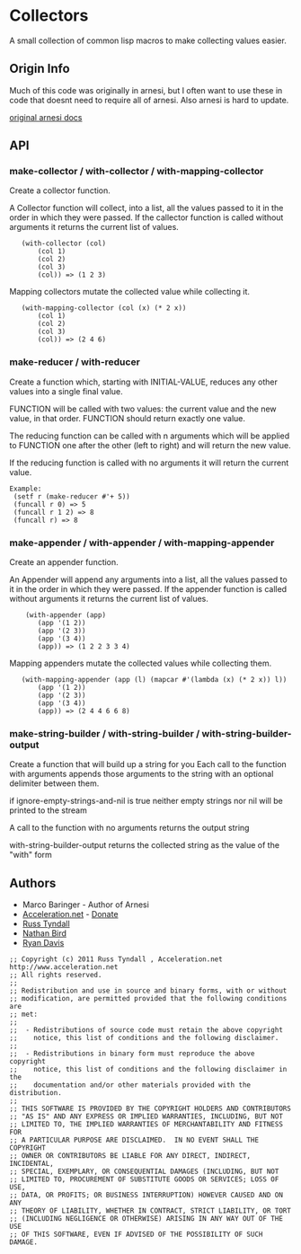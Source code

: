 # Collectors

A small collection of common lisp macros to make collecting values
easier.

## Origin Info

Much of this code was originally in arnesi, but I often want to use
these in code that doesnt need to require all of arnesi.  Also arnesi 
is hard to update.

[original arnesi docs](http://common-lisp.net/project/bese/docs/arnesi/html/Reducing_0020and_0020Collecting.html)
 

## API 

### make-collector / with-collector / with-mapping-collector

Create a collector function.

A Collector function will collect, into a list, all the values
passed to it in the order in which they were passed. If the
callector function is called without arguments it returns the
current list of values. 

```
   (with-collector (col)
       (col 1)
       (col 2)
       (col 3)
       (col)) => (1 2 3)
```

Mapping collectors mutate the collected value while collecting it.

```
   (with-mapping-collector (col (x) (* 2 x))
       (col 1)
       (col 2)
       (col 3)
       (col)) => (2 4 6)
```


### make-reducer / with-reducer

Create a function which, starting with INITIAL-VALUE, reduces
any other values into a single final value.

FUNCTION will be called with two values: the current value and
the new value, in that order. FUNCTION should return exactly one
value.

The reducing function can be called with n arguments which will
be applied to FUNCTION one after the other (left to right) and
will return the new value.

If the reducing function is called with no arguments it will
return the current value.

```
Example:
 (setf r (make-reducer #'+ 5))
 (funcall r 0) => 5
 (funcall r 1 2) => 8
 (funcall r) => 8
```


### make-appender / with-appender / with-mapping-appender

Create an appender function.

An Appender will append any arguments into a list, all the values
passed to it in the order in which they were passed. If the
appender function is called without arguments it returns the
current list of values.

```
    (with-appender (app)
       (app '(1 2))
       (app '(2 3))
       (app '(3 4))
       (app)) => (1 2 2 3 3 4)
```

Mapping appenders mutate the collected values while collecting them.

```
   (with-mapping-appender (app (l) (mapcar #'(lambda (x) (* 2 x)) l))
       (app '(1 2))
       (app '(2 3))
       (app '(3 4))
       (app)) => (2 4 4 6 6 8)
```


### make-string-builder / with-string-builder / with-string-builder-output

Create a function that will build up a string for you Each call to the
function with arguments appends those arguments to the string with an
optional delimiter between them.

if ignore-empty-strings-and-nil is true neither empty strings nor nil
will be printed to the stream

A call to the function with no arguments returns the output string

with-string-builder-output returns the collected string as the value
of the "with" form

## Authors

 * Marco Baringer - Author of Arnesi
 * [Acceleration.net](http://www.acceleration.net/) - [Donate](http://www.acceleration.net/programming/donate-to-acceleration-net/)
  * [Russ Tyndall](http://russ.unwashedmeme.com/blog)
  * [Nathan Bird](http://the.unwashedmeme.com/blog)
  * [Ryan Davis](http://ryepup.unwashedmeme.com/blog)

```
;; Copyright (c) 2011 Russ Tyndall , Acceleration.net http://www.acceleration.net
;; All rights reserved.
;;
;; Redistribution and use in source and binary forms, with or without
;; modification, are permitted provided that the following conditions are
;; met:
;;
;;  - Redistributions of source code must retain the above copyright
;;    notice, this list of conditions and the following disclaimer.
;;
;;  - Redistributions in binary form must reproduce the above copyright
;;    notice, this list of conditions and the following disclaimer in the
;;    documentation and/or other materials provided with the distribution.
;;
;; THIS SOFTWARE IS PROVIDED BY THE COPYRIGHT HOLDERS AND CONTRIBUTORS
;; "AS IS" AND ANY EXPRESS OR IMPLIED WARRANTIES, INCLUDING, BUT NOT
;; LIMITED TO, THE IMPLIED WARRANTIES OF MERCHANTABILITY AND FITNESS FOR
;; A PARTICULAR PURPOSE ARE DISCLAIMED.  IN NO EVENT SHALL THE COPYRIGHT
;; OWNER OR CONTRIBUTORS BE LIABLE FOR ANY DIRECT, INDIRECT, INCIDENTAL,
;; SPECIAL, EXEMPLARY, OR CONSEQUENTIAL DAMAGES (INCLUDING, BUT NOT
;; LIMITED TO, PROCUREMENT OF SUBSTITUTE GOODS OR SERVICES; LOSS OF USE,
;; DATA, OR PROFITS; OR BUSINESS INTERRUPTION) HOWEVER CAUSED AND ON ANY
;; THEORY OF LIABILITY, WHETHER IN CONTRACT, STRICT LIABILITY, OR TORT
;; (INCLUDING NEGLIGENCE OR OTHERWISE) ARISING IN ANY WAY OUT OF THE USE
;; OF THIS SOFTWARE, EVEN IF ADVISED OF THE POSSIBILITY OF SUCH DAMAGE.
```
